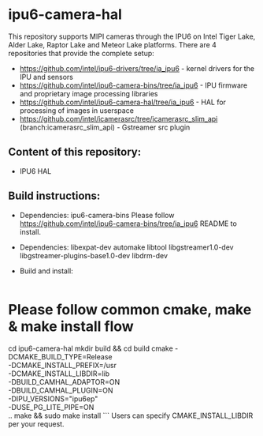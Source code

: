 # ipu6-camera-hal

This repository supports MIPI cameras through the IPU6 on Intel Tiger Lake, Alder Lake, Raptor Lake and Meteor Lake platforms.
There are 4 repositories that provide the complete setup:

- https://github.com/intel/ipu6-drivers/tree/ia_ipu6 - kernel drivers for the IPU and sensors
- https://github.com/intel/ipu6-camera-bins/tree/ia_ipu6 - IPU firmware and proprietary image processing libraries
- https://github.com/intel/ipu6-camera-hal/tree/ia_ipu6 - HAL for processing of images in userspace
- https://github.com/intel/icamerasrc/tree/icamerasrc_slim_api (branch:icamerasrc_slim_api) - Gstreamer src plugin

## Content of this repository:
- IPU6 HAL

## Build instructions:
- Dependencies: ipu6-camera-bins
    Please follow https://github.com/intel/ipu6-camera-bins/tree/ia_ipu6 README to install.

- Dependencies: libexpat-dev automake libtool libgstreamer1.0-dev libgstreamer-plugins-base1.0-dev libdrm-dev

- Build and install:
    ```
# Please follow common cmake, make & make install flow
cd ipu6-camera-hal
mkdir build && cd build
cmake -DCMAKE_BUILD_TYPE=Release \
      -DCMAKE_INSTALL_PREFIX=/usr \
      -DCMAKE_INSTALL_LIBDIR=lib \
      -DBUILD_CAMHAL_ADAPTOR=ON \
      -DBUILD_CAMHAL_PLUGIN=ON \
      -DIPU_VERSIONS="ipu6ep" \
      -DUSE_PG_LITE_PIPE=ON \
      ..
make && sudo make install
     ```
Users can specify CMAKE_INSTALL_LIBDIR per your request.
